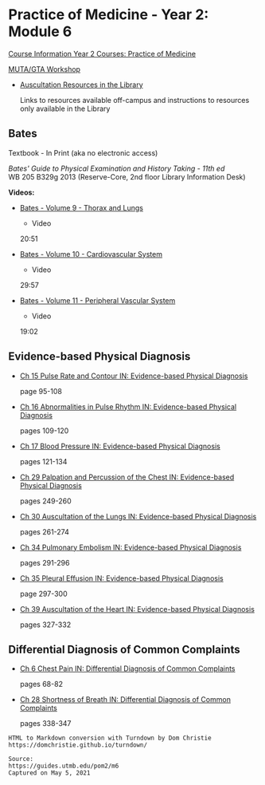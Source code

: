 # Practice of Medicine - Year 2: Module 6

[Course Information Year 2 Courses: Practice of Medicine](/usmle/pom2/course-information.html)

[MUTA/GTA Workshop](/usmle/pom2/muta-gta.html)

*   [Auscultation Resources in the Library](http://guides.utmb.edu/sounds)
    
    Links to resources available off-campus and instructions to resources only available in the Library
    

## Bates

Textbook - In Print (aka no electronic access)

_Bates' Guide to Physical Examination and History Taking - 11th ed_  
WB 205 B329g 2013 (Reserve-Core, 2nd floor Library Information Desk)

**Videos:**

*   [Bates - Volume 9 - Thorax and Lungs](http://libux.utmb.edu/login?url=https://batesvisualguide.com/multimedia.aspx?categoryID=21787#21776)
    
    *   Video
    
    20:51
    
*   [Bates - Volume 10 - Cardiovascular System](http://libux.utmb.edu/login?url=https://batesvisualguide.com/multimedia.aspx?categoryID=21787#21777)
    
    *   Video
    
    29:57
    
*   [Bates - Volume 11 - Peripheral Vascular System](http://libux.utmb.edu/login?url=https://batesvisualguide.com/multimedia.aspx?categoryID=21787#21778)
    
    *   Video
    
    19:02
    

## Evidence-based Physical Diagnosis

*   [Ch 15 Pulse Rate and Contour IN: Evidence-based Physical Diagnosis](http://libux.utmb.edu/login?url=https://www.clinicalkey.com/#!/content/book/3-s2.0-B9780323392761000159)
    
    page 95-108
    
*   [Ch 16 Abnormalities in Pulse Rhythm IN: Evidence-based Physical Diagnosis](http://libux.utmb.edu/login?url=https://www.clinicalkey.com/#!/content/book/3-s2.0-B9780323392761000160)
    
    pages 109-120
    
*   [Ch 17 Blood Pressure IN: Evidence-based Physical Diagnosis](http://libux.utmb.edu/login?url=https://www.clinicalkey.com/#!/content/book/3-s2.0-B9780323392761000172)
    
    pages 121-134
    
*   [Ch 29 Palpation and Percussion of the Chest IN: Evidence-based Physical Diagnosis](http://libux.utmb.edu/login?url=https://www.clinicalkey.com/#!/content/book/3-s2.0-B9780323392761000299)
    
    pages 249-260
    
*   [Ch 30 Auscultation of the Lungs IN: Evidence-based Physical Diagnosis](http://libux.utmb.edu/login?url=https://www.clinicalkey.com/#!/content/book/3-s2.0-B9780323392761000305)
    
    pages 261-274
    
*   [Ch 34 Pulmonary Embolism IN: Evidence-based Physical Diagnosis](http://libux.utmb.edu/login?url=https://www.clinicalkey.com/#!/content/book/3-s2.0-B9780323392761000342)
    
    pages 291-296
    
*   [Ch 35 Pleural Effusion IN: Evidence-based Physical Diagnosis](http://libux.utmb.edu/login?url=https://www.clinicalkey.com/#!/content/book/3-s2.0-B9780323392761000354)
    
    page 297-300
    
*   [Ch 39 Auscultation of the Heart IN: Evidence-based Physical Diagnosis](http://libux.utmb.edu/login?url=https://www.clinicalkey.com/#!/content/book/3-s2.0-B9780323392761000391)
    
    pages 327-332
    

## Differential Diagnosis of Common Complaints

*   [Ch 6 Chest Pain IN: Differential Diagnosis of Common Complaints](http://libux.utmb.edu/login?url=https://www.clinicalkey.com/#!/content/book/3-s2.0-B9780323512329000060)
    
    pages 68-82
    
*   [Ch 28 Shortness of Breath IN: Differential Diagnosis of Common Complaints](http://libux.utmb.edu/login?url=https://www.clinicalkey.com/#!/content/book/3-s2.0-B978032351232900028X)
    
    pages 338-347

```
HTML to Markdown conversion with Turndown by Dom Christie
https://domchristie.github.io/turndown/

Source:
https://guides.utmb.edu/pom2/m6
Captured on May 5, 2021
```
